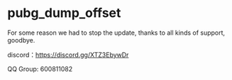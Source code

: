 # pubg_dump_offset

For some reason we had to stop the update, thanks to all kinds of support, goodbye.

discord：https://discord.gg/XTZ3EbywDr

QQ Group: 600811082
